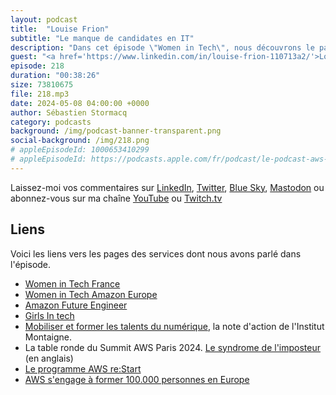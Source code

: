 ```yaml
---
layout: podcast
title:  "Louise Frion"
subtitle: "Le manque de candidates en IT"
description: "Dans cet épisode \"Women in Tech\", nous découvrons le parcours inspirant de Louise Frion. Nous parlons aussi de la pénurie de talents dans les métiers du numérique, des ses causes probables, de ses conséquences pour l'économie et des actions qui sont prises pour y remédier. Si les femmes étaient mieux représentées dans la tech, une grosse partie de cette pénurie pourrait être résorbée. Est-ce que les femmes souffrent plus du syndrôme de l'imposteur que les hommes ? Comment les hommes qui nous écoutent peuvent contribuer à plus de diversité dans les métiers techniques ?" 
guest: "<a href='https://www.linkedin.com/in/louise-frion-110713a2/'>Louise Frion</a>, Responsable du pôle Nouvelles Technologies, Institut Montaigne"
episode: 218
duration: "00:38:26" 
size: 73810675
file: 218.mp3
date: 2024-05-08 04:00:00 +0000
author: Sébastien Stormacq
category: podcasts
background: /img/podcast-banner-transparent.png
social-background: /img/218.png
# appleEpisodeId: 1000653410299
# appleEpisodeId: https://podcasts.apple.com/fr/podcast/le-podcast-aws-en-français/id1452118442
---
```


Laissez-moi vos commentaires sur [LinkedIn](https://www.linkedin.com/in/sebastienstormacq/), [Twitter](https://twitter.com/sebsto), [Blue Sky](https://bsky.app/profile/sebsto.bsky.social), [Mastodon](https://awscommunity.social/@sebsto) ou abonnez-vous sur ma chaîne [YouTube](https://www.youtube.com/sebsto) ou [Twitch.tv](https://www.twitch.tv/sebAWS)

## Liens

Voici les liens vers les pages des services dont nous avons parlé dans l'épisode.

- [Women in Tech France](https://women-in-tech.org/fr/)
- [Women in Tech Amazon Europe](https://www.aboutamazon.eu/news/tag/women-in-tech)
- [Amazon Future Engineer](https://www.amazonfutureengineer.fr/)
- [Girls In tech](https://girlsintech.org/)
- [Mobiliser et former les talents du numérique](https://www.institutmontaigne.org/publications/mobiliser-et-former-les-talents-du-numerique), la note d'action de l'Institut Montaigne.
- La table ronde du Summit AWS Paris 2024. [Le syndrome de l'imposteur](https://www.youtube.com/watch?v=z6JODZtnOVs) (en anglais)
- [Le programme AWS re:Start](https://aws.amazon.com/training/restart/)
- [AWS s'engage à former 100.000 personnes en Europe](https://aws.amazon.com/fr/blogs/france/aws-sengage-combler-manque-de-competences-europe/)